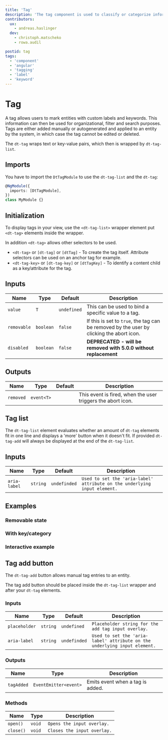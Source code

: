 ```yaml
---
title: 'Tag'
description: 'The tag component is used to classify or categorize information.'
contributors:
  ux:
    - andreas.haslinger
  dev:
    - christoph.matscheko
    - rowa.audil

postid: tag
tags:
  - 'component'
  - 'angular'
  - 'tagging'
  - 'label'
  - 'keyword'
---
```


# Tag

A tag allows users to mark entities with custom labels and keywords. This
information can then be used for organizational, filter and search purposes.
Tags are either added manually or autogenerated and applied to an entity by the
system, in which case the tag cannot be edited or deleted.

The `dt-tag` wraps text or key-value pairs, which then is wrapped by
`dt-tag-list`.

<docs-source-example example="TagDefaultExample"></docs-source-example>

## Imports

You have to import the `DtTagModule` to use the `dt-tag-list` and the `dt-tag`:

```typescript
@NgModule({
  imports: [DtTagModule],
})
class MyModule {}
```

## Initialization

To display tags in your view, use the `<dt-tag-list>` wrapper element put
`<dt-tag>` elements inside the wrapper.

In addition `<dt-tag>` allows other selectors to be used.

- `<dt-tag>` or `[dt-tag]` or `[dtTag]` - To create the tag itself. Attribute
  selectors can be used on an anchor tag for example.
- `<dt-tag-key>` or `[dt-tag-key]` or `[dtTagKey]` - To identify a content child
  as a key/attribute for the tag.

## Inputs

| Name        | Type      | Default     | Description                                                                              |
| ----------- | --------- | ----------- | ---------------------------------------------------------------------------------------- |
| `value`     | `T`       | `undefined` | This can be used to bind a specific value to a tag.                                      |
| `removable` | `boolean` | `false`     | If this is set to `true`, the tag can be removed by the user by clicking the abort icon. |
| `disabled`  | `boolean` | `false`     | **DEPRECATED - will be removed with 5.0.0 without replacement**                          |

## Outputs

| Name      | Type       | Default | Description                                                 |
| --------- | ---------- | ------- | ----------------------------------------------------------- |
| `removed` | `event<T>` |         | This event is fired, when the user triggers the abort icon. |

## Tag list

The `dt-tag-list` element evaluates whether an amount of `dt-tag` elements fit
in one line and displays a 'more' button when it doesn't fit. If provided
`dt-tag-add` will always be displayed at the end of the `dt-tag-list`.

## Inputs

| Name         | Type     | Default      | Description                                                               |
| ------------ | -------- | ------------ | ------------------------------------------------------------------------- |
| `aria-label` | `string` | `undefinded` | `Used to set the 'aria-label' attribute on the underlying input element.` |

## Examples

### Removable state

<docs-source-example example="TagRemovableExample"></docs-source-example>

### With key/category

<docs-source-example example="TagKeyExample"></docs-source-example>

### Interactive example

<docs-source-example example="TagInteractiveExample"></docs-source-example>

## Tag add button

The `dt-tag-add` button allows manual tag entries to an entity.

<docs-source-example example="TagListWithTagAddExample"></docs-source-examples>

The tag add button should be placed inside the `dt-tag-list` wrapper and after
your `dt-tag` elements.

### Inputs

| Name          | Type     | Default      | Description                                                               |
| ------------- | -------- | ------------ | ------------------------------------------------------------------------- |
| `placeholder` | `string` | `undefined`  | `Placeholder string for the add tag input overlay.`                       |
| `aria-label`  | `string` | `undefinded` | `Used to set the 'aria-label' attribute on the underlying input element.` |

### Outputs

| Name       | Type                  | Description                      |
| ---------- | --------------------- | -------------------------------- |
| `tagAdded` | `EventEmitter<event>` | Emits event when a tag is added. |

### Methods

| Name      | Type   | Description                 |
| --------- | ------ | --------------------------- |
| `open()`  | `void` | `Opens the input overlay.`  |
| `close()` | `void` | `Closes the input overlay.` |
